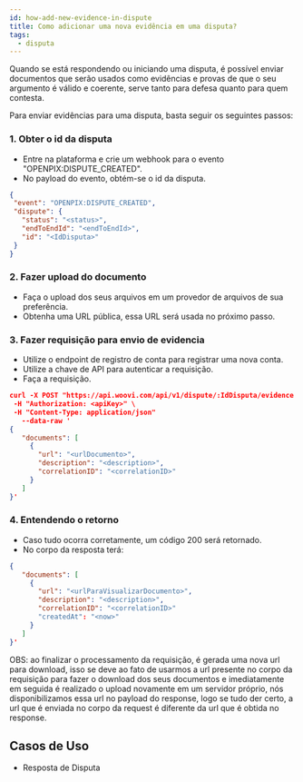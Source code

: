 ```yaml
---
id: how-add-new-evidence-in-dispute
title: Como adicionar uma nova evidência em uma disputa?
tags:
  - disputa
---
```


Quando se está respondendo ou iniciando uma disputa, é possível enviar documentos que serão usados como evidências e provas de que o seu argumento é válido e coerente, serve tanto para defesa quanto para quem contesta.

Para enviar evidências para uma disputa, basta seguir os seguintes passos:

### 1. Obter o id da disputa
  * Entre na plataforma e crie um webhook para o evento "OPENPIX:DISPUTE_CREATED".
  * No payload do evento, obtém-se o id da disputa.
 ```JSON
{
  "event": "OPENPIX:DISPUTE_CREATED",
  "dispute": {
    "status": "<status>",
    "endToEndId": "<endToEndId>",
    "id": "<IdDisputa>"
  }
}
 ```

### 2. Fazer upload do documento
  * Faça o upload dos seus arquivos em um provedor de arquivos de sua preferência.
  * Obtenha uma URL pública, essa URL será usada no próximo passo.

### 3. Fazer requisição para envio de evidencia
  * Utilize o endpoint de registro de conta para registrar uma nova conta.
  * Utilize a chave de API para autenticar a requisição.
  * Faça a requisição.
 ```JSON
curl -X POST "https://api.woovi.com/api/v1/dispute/:IdDisputa/evidence \
  -H "Authorization: <apiKey>" \
  -H "Content-Type: application/json" 
    --data-raw '
{
    "documents": [
      {
        "url": "<urlDocumento>",
        "description": "<description>",
        "correlationID": "<correlationID>"
      }
    ]
}'
 ```

### 4. Entendendo o retorno
  * Caso tudo ocorra corretamente, um código 200 será retornado.
  * No corpo da resposta terá:
 ```JSON
{
    "documents": [
      {
        "url": "<urlParaVisualizarDocumento>",
        "description": "<description>",
        "correlationID": "<correlationID>"
        "createdAt": "<now>"
      }
    ]
}'
 ```

OBS: ao finalizar o processamento da requisição, é gerada uma nova url para download, isso se deve ao fato de usarmos a url presente no corpo da requisição para fazer o download dos seus documentos e imediatamente em seguida é realizado o upload novamente em um servidor próprio, nós disponibilizamos essa url no payload do response, logo se tudo der certo, a url que é enviada no corpo da request é diferente da url que é obtida no response.


## Casos de Uso

- Resposta de Disputa


